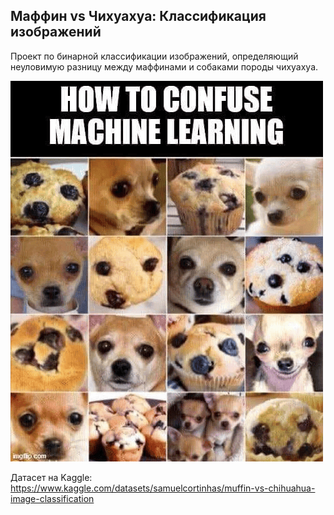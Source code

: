 ## Маффин vs Чихуахуа: Классификация изображений
Проект по бинарной классификации изображений, определяющий неуловимую разницу между маффинами и собаками породы чихуахуа.

![Muffin vs Chihuahua](meme.png)

Датасет на Kaggle: https://www.kaggle.com/datasets/samuelcortinhas/muffin-vs-chihuahua-image-classification
